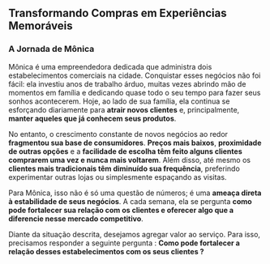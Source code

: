 ## Transformando Compras em Experiências Memoráveis

### A Jornada de Mônica

Mônica é uma empreendedora dedicada que administra dois estabelecimentos comerciais na cidade. 
Conquistar esses negócios não foi fácil: ela investiu anos de trabalho árduo, muitas vezes abrindo 
mão de momentos em família e dedicando quase todo o seu tempo para fazer seus sonhos acontecerem. 
Hoje, ao lado de sua família, ela continua se esforçando diariamente para **atrair novos clientes** e, 
principalmente, **manter aqueles que já conhecem seus produtos**.  
  
No entanto, o crescimento constante de novos negócios ao redor **fragmentou sua base de consumidores**. 
**Preços mais baixos**, **proximidade de outras opções** e a **facilidade de escolha têm feito alguns clientes 
comprarem uma vez e nunca mais voltarem**. Além disso, até mesmo os **clientes mais tradicionais têm diminuído 
sua frequência**, preferindo experimentar outras lojas ou simplesmente espaçando as visitas.  
  
Para Mônica, isso não é só uma questão de números; é uma **ameaça direta à estabilidade de seus negócios**. 
A cada semana, ela se pergunta **como pode fortalecer sua relação com os clientes e oferecer algo que a diferencie nesse mercado competitivo**.  
  
Diante da situação descrita, desejamos agregar valor ao serviço. Para isso, precisamos responder a seguinte 
pergunta : **Como pode fortalecer a relação desses estabelecimentos com os seus clientes ?**
